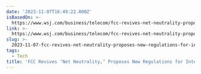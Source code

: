 ```yaml
---
date: '2023-11-07T16:49:22.000Z'
isBasedOn: >-
  https://www.wsj.com/business/telecom/fcc-revives-net-neutrality-proposes-new-regulations-for-internet-service-91ab68d6
link: >-
  https://www.wsj.com/business/telecom/fcc-revives-net-neutrality-proposes-new-regulations-for-internet-service-91ab68d6
slug: >-
  2023-11-07-fcc-revives-net-neutrality-proposes-new-regulations-for-internet-service
tags:
  - Tech
title: 'FCC Revives ‘Net Neutrality,’ Proposes New Regulations for Internet Service'
---
```


